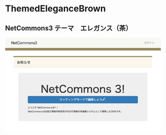 # ThemedEleganceBrown
## NetCommons3 テーマ　エレガンス（茶）

![テーマ](https://raw.githubusercontent.com/NetCommons3/ThemedEleganceBrown/master/webroot/snapshot.png)
